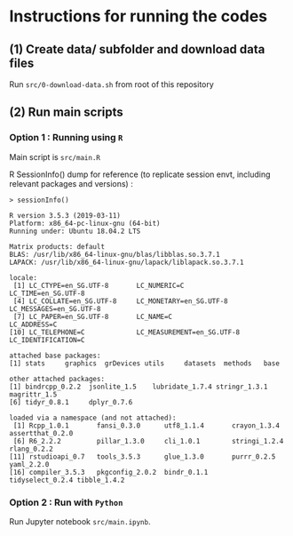 # Instructions for running the codes

## (1) Create data/ subfolder and download data files

Run `src/0-download-data.sh` from root of this repository


## (2) Run main scripts

### Option 1 : Running using `R`

Main script is `src/main.R`

R SessionInfo() dump for reference (to replicate session envt, including relevant packages and versions) : 

```
> sessionInfo()

R version 3.5.3 (2019-03-11)
Platform: x86_64-pc-linux-gnu (64-bit)
Running under: Ubuntu 18.04.2 LTS

Matrix products: default
BLAS: /usr/lib/x86_64-linux-gnu/blas/libblas.so.3.7.1
LAPACK: /usr/lib/x86_64-linux-gnu/lapack/liblapack.so.3.7.1

locale:
 [1] LC_CTYPE=en_SG.UTF-8       LC_NUMERIC=C               LC_TIME=en_SG.UTF-8       
 [4] LC_COLLATE=en_SG.UTF-8     LC_MONETARY=en_SG.UTF-8    LC_MESSAGES=en_SG.UTF-8   
 [7] LC_PAPER=en_SG.UTF-8       LC_NAME=C                  LC_ADDRESS=C              
[10] LC_TELEPHONE=C             LC_MEASUREMENT=en_SG.UTF-8 LC_IDENTIFICATION=C       

attached base packages:
[1] stats     graphics  grDevices utils     datasets  methods   base     

other attached packages:
[1] bindrcpp_0.2.2  jsonlite_1.5    lubridate_1.7.4 stringr_1.3.1   magrittr_1.5   
[6] tidyr_0.8.1     dplyr_0.7.6    

loaded via a namespace (and not attached):
 [1] Rcpp_1.0.1       fansi_0.3.0      utf8_1.1.4       crayon_1.3.4     assertthat_0.2.0
 [6] R6_2.2.2         pillar_1.3.0     cli_1.0.1        stringi_1.2.4    rlang_0.2.2     
[11] rstudioapi_0.7   tools_3.5.3      glue_1.3.0       purrr_0.2.5      yaml_2.2.0      
[16] compiler_3.5.3   pkgconfig_2.0.2  bindr_0.1.1      tidyselect_0.2.4 tibble_1.4.2
```

### Option 2 : Run with `Python`

Run Jupyter notebook `src/main.ipynb`.







